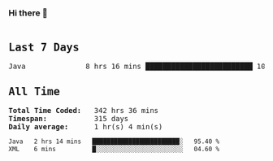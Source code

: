 ### Hi there 👋

<!--WakaTime-Start-->
<pre><h2>Last 7 Days</h2>Java              8 hrs 16 mins █████████████████████████ 100.00 %</br><h2>All Time</h2><strong>Total Time Coded:   </strong>342 hrs 36 mins</br><strong>Timespan:           </strong>315 days</br><strong>Daily average:      </strong>1 hr(s) 4 min(s)</pre>
<!--WakaTime-End-->

<!--START_SECTION:waka-->

```txt
Java   2 hrs 14 mins   ████████████████████████░   95.40 %
XML    6 mins          █░░░░░░░░░░░░░░░░░░░░░░░░   04.60 %
```

<!--END_SECTION:waka-->

 <!-- waka-box start -->
 <!-- waka-box end -->

